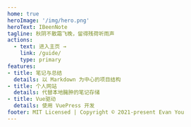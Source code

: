 ```yaml
---
home: true
heroImage: '/img/hero.png'
heroText: IBeenNote
tagline: 秋阴不散霜飞晚，留得残荷听雨声
actions:
  - text: 进入主页 →
    link: /guide/
    type: primary
features:
- title: 笔记与总结
  details: 以 Markdown 为中心的项目结构
- title: 个人网站
  details: 代替本地臃肿的笔记存储
- title: Vue驱动
  details: 使用 VuePress 开发
footer: MIT Licensed | Copyright © 2021-present Evan You
---
```

